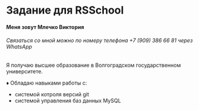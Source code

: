 # Задание для RSSchool



#### Меня зовут Млечко Виктория
###### Связаться со мной можно по номеру телефона +7 (909) 386 66 81 через WhatsApp

Я получаю высшее образование в Волгоградском государственном университете. 


♦ Обладаю навыками работы с:

* системой котроля версий git
* системой управления баз данных MySQL
